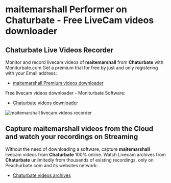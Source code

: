 # maitemarshall Performer on Chaturbate - Free LiveCam videos downloader

## Chaturbate Live Videos Recorder

Monitor and record livecam videos of **maitemarshall** from **Chaturbate** with Moniturbate.com
Get a premium trial for free by just and only registering with your Email address:
* [maitemarshall Premium videos downloader](https://moniturbate.com/request-demo-licence-key.html)

Free livecam videos downloader - Moniturbate Software:
* [Chaturbate videos downloader](https://moniturbate.com/moniturbate-download-software.html)

![maitemarshall livecam videos recorder](https://peachurnet.com/templates/moniturbate-software.png)


## Capture maitemarshall videos from the Cloud and watch your recordings on Streaming

Without the need of downloading a software, capture **maitemarshall** livecam videos from **Chaturbate** 100% online.
Watch Livecam archives from **Chaturbate** unlimitedly from thousands of existing recordings, only on Peachurbate.com and its websites network:
* [Chaturbate videos archives](https://peachurnet.com/)